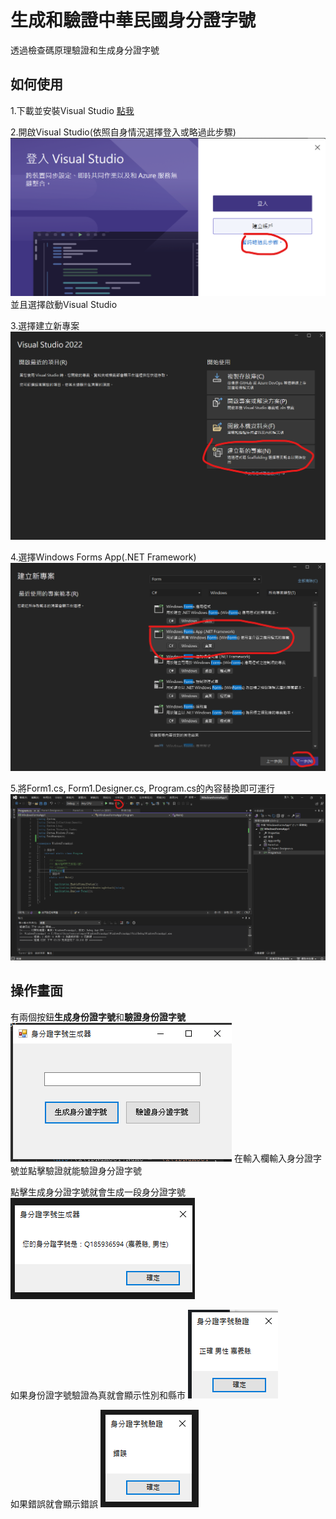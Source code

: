# 生成和驗證中華民國身分證字號
透過檢查碼原理驗證和生成身分證字號

## 如何使用
1.下載並安裝Visual Studio  [點我](https://visualstudio.microsoft.com/zh-hant/downloads/)

2.開啟Visual Studio(依照自身情況選擇登入或略過此步驟)
![圖片1](images/1.png)
並且選擇啟動Visual Studio

3.選擇建立新專案
![圖片2](images/2.png)

4.選擇Windows Forms App(.NET Framework)
![圖片3](images/3.png)

5.將Form1.cs, Form1.Designer.cs, Program.cs的內容替換即可運行
![圖片4](images/4.png)


## 操作畫面
有兩個按鈕**生成身份證字號**和**驗證身份證字號**
![圖片5](images/5.png)
在輸入欄輸入身分證字號並點擊驗證就能驗證身分證字號

點擊生成身分證字號就會生成一段身分證字號
![圖片6](images/6.png)

如果身份證字號驗證為真就會顯示性別和縣市
![圖片7](images/7.png)

如果錯誤就會顯示錯誤
![圖片8](images/8.png)